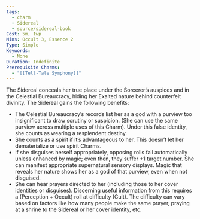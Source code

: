 ```yaml
---
tags:
  - charm
  - Sidereal
  - source/sidereal-book
Cost: 5m, 1wp
Mins: Occult 3, Essence 2
Type: Simple
Keywords:
  - None
Duration: Indefinite
Prerequisite Charms:
  - "[[Tell-Tale Symphony]]"
---
```

The Sidereal conceals her true place under the Sorcerer’s auspices and in the Celestial Bureaucracy, hiding her Exalted nature behind counterfeit divinity. The Sidereal gains the following benefits: 
-  The Celestial Bureaucracy’s records list her as a god with a purview too insignificant to draw scrutiny or suspicion. (She can use the same purview across multiple uses of this Charm). Under this false identity, she counts as wearing a resplendent destiny. 
-  She counts as a spirit if it’s advantageous to her. This doesn’t let her dematerialize or use spirit Charms. 
-  If she disguises herself appropriately, opposing rolls fail automatically unless enhanced by magic; even then, they suffer +1 target number. She can manifest appropriate supernatural sensory displays. Magic that reveals her nature shows her as a god of that purview, even when not disguised. 
-  She can hear prayers directed to her (including those to her cover identities or disguises). Discerning useful information from this requires a (Perception + Occult) roll at difficulty (Cult). The difficulty can vary based on factors like how many people make the same prayer, praying at a shrine to the Sidereal or her cover identity, etc.